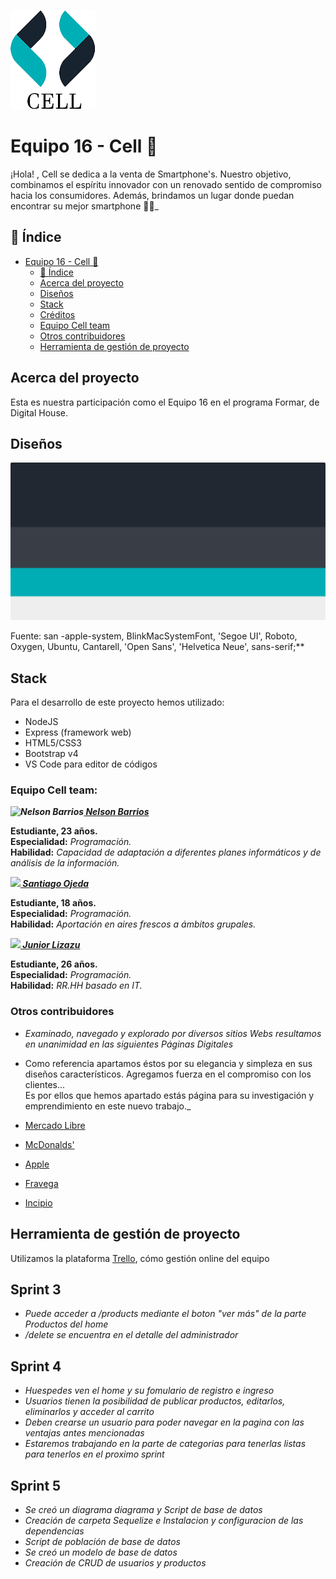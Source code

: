 
   ![logotipo](/diseño/logo.png)

# Equipo 16 - Cell 📱

¡Hola! , Cell se dedica a la venta de Smartphone's. Nuestro objetivo, combinamos el espíritu innovador con un renovado sentido de compromiso hacia los consumidores. Además, brindamos un lugar donde puedan encontrar su mejor smartphone 💙📱_

## 📖 Índice

[Equipo 16 - Cell 📱]: https://github.com/JuniorLizazu/grupo_16_CELL#equipo-16---cell-
[📖 Índice]: https://github.com/JuniorLizazu/grupo_16_CELL#-%C3%ADndice
[Acerca del proyecto]: https://github.com/JuniorLizazu/grupo_16_CELL#acerca-del-proyecto
[Diseños]: https://github.com/JuniorLizazu/grupo_16_CELL#dise%C3%B1os
[Stack]: https://github.com/JuniorLizazu/grupo_16_CELL#stack
[Créditos]: https://github.com/JuniorLizazu/grupo_16_CELL#cr%C3%A9ditos
[Equipo Cell team]: https://github.com/JuniorLizazu/grupo_16_CELL#equipo-cell-team
[Otros contribuidores]: https://github.com/JuniorLizazu/grupo_16_CELL#otros-contribuidores
[Herramienta de gestión de proyecto]: https://github.com/JuniorLizazu/grupo_16_CELL#herramienta-de-gesti%C3%B3n-de-proyecto

- [Equipo 16 - Cell 📱]
  - [📖 Índice]
  - [Acerca del proyecto]
  - [Diseños]
  - [Stack]
  - [Créditos]
  - [Equipo Cell team]
  - [Otros contribuidores]
  - [Herramienta de gestión de proyecto]  

## Acerca del proyecto

Esta es nuestra participación como el Equipo 16 en el programa Formar, de Digital House.

## Diseños

![logotipo](/diseño/color.png)

Fuente: san -apple-system, BlinkMacSystemFont, 'Segoe UI', Roboto, Oxygen, Ubuntu, Cantarell, 'Open Sans', 'Helvetica Neue', sans-serif;**

## Stack

Para el desarrollo de este proyecto hemos utilizado:

- NodeJS
- Express (framework web)
- HTML5/CSS3
- Bootstrap v4
- VS Code para editor de códigos

### Equipo Cell team:

**_![Nelson Barrios](https://avatars1.githubusercontent.com/u/63270399?s=20&u=4b0074adb449a50eed5387c47a003e8e7ea08328&v=4)[ Nelson Barrios](https://www.GitHub.com/nelsonbarrios)_** 
  
   **Estudiante, 23 años.**  
   **Especialidad:** *Programación.*  
   **Habilidad:** *Capacidad de adaptación a diferentes planes informáticos y de análisis de la información.*
  
**_![](https://avatars2.githubusercontent.com/u/67490231?s=20&u=ce97dd97766cea0165c2ecca474342a6fc844b07&v=4)[ Santiago Ojeda](https://www.GitHub.com/ssanti09)_**
  
   **Estudiante, 18 años.**  
   **Especialidad:** _Programación._  
   **Habilidad:** _Aportación en aires frescos a ámbitos grupales._  
  
**_![](https://avatars1.githubusercontent.com/u/67671912?s=20&u=3747f8742ccf2dc8dd169e6eac13a1ea5cd38877&v=4)[ Junior Lizazu](https://www.GitHub.com/juniorlizazu)_**
  
   **Estudiante, 26 años.**  
   **Especialidad:** _Programación._  
   **Habilidad:** _RR.HH basado en IT._  

### Otros contribuidores

- *Examinado, navegado y explorado por diversos sitios Webs resultamos en unanimidad en las siguientes Páginas Digitales*  

- Como referencia apartamos éstos por su elegancia y simpleza en sus diseños característicos.
Agregamos fuerza en el compromiso con los clientes...  
Es por ellos que hemos apartado estás página para su investigación y emprendimiento en este nuevo trabajo._

-   [Mercado Libre](https://www.mercadolibre.com.ar/)
-   [McDonalds'](https://www.mcdonalds.com.ar/)
-   [Apple](https://www.apple.com/la/)
-   [Fravega](https://www.fravega.com/)
-   [Incipio](https://incipio.com/)  

## Herramienta de gestión de proyecto

Utilizamos la plataforma [Trello](https://trello.com/b/JRpKlpfZ/grupo16cell), cómo gestión online del equipo 

## Sprint 3
-  *Puede acceder a /products mediante el boton "ver más" de la parte Productos del home*
- */delete se encuentra en el detalle del administrador*

## Sprint 4

- *Huespedes ven el home y su fomulario de registro e ingreso*
- *Usuarios tienen la posibilidad de publicar productos, editarlos, eliminarlos y acceder al carrito*
- *Deben crearse un usuario para poder navegar en la pagina con las ventajas antes mencionadas*
- *Estaremos trabajando en la parte de categorias para tenerlas listas para tenerlos en el proximo sprint*

## Sprint 5

- *Se creó un diagrama diagrama y Script de base de datos*
- *Creación de carpeta Sequelize e Instalacion y configuracion de las dependencias*
- *Script de población de base de datos*
- *Se creó un modelo de base de datos*
- *Creación de CRUD de usuarios y productos*

